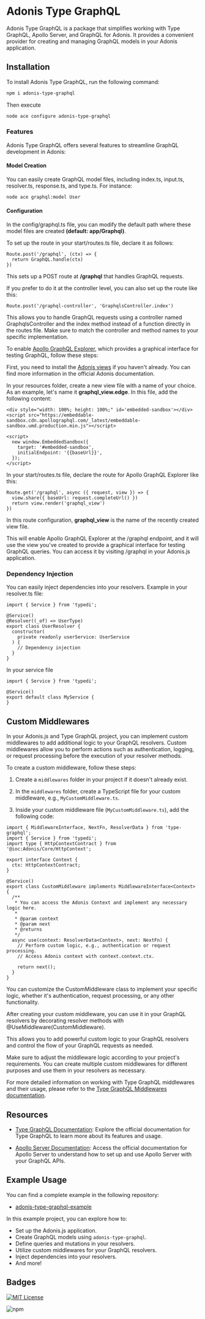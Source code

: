 # Adonis Type GraphQL

Adonis Type GraphQL is a package that simplifies working with Type GraphQL, Apollo Server, and GraphQL for Adonis. It provides a convenient provider for creating and managing GraphQL models in your Adonis application.

## Installation

To install Adonis Type GraphQL, run the following command:

```bash
npm i adonis-type-graphql
```

Then execute 

```bash
node ace configure adonis-type-graphql
```

### Features

Adonis Type GraphQL offers several features to streamline GraphQL development in Adonis:

#### Model Creation

You can easily create GraphQL model files, including index.ts, input.ts, resolver.ts, response.ts, and type.ts. For instance:

```bash
node ace graphql:model User
```

#### Configuration

In the config/graphql.ts file, you can modify the default path where these model files are created **(default: app/Graphql)**.

To set up the route in your start/routes.ts file, declare it as follows:

```
Route.post('/graphql', (ctx) => {
  return GraphQL.handle(ctx)
})
```

This sets up a POST route at **/graphql** that handles GraphQL requests.

If you prefer to do it at the controller level, you can also set up the route like this:

```
Route.post('/graphql-controller', 'GraphqlsController.index')
```

This allows you to handle GraphQL requests using a controller named GraphqlsController and the index method instead of a function directly in the routes file. Make sure to match the controller and method names to your specific implementation.

To enable [Apollo GraphQL Explorer](https://www.apollographql.com/docs/graphos/explorer/), which provides a graphical interface for testing GraphQL, follow these steps:

First, you need to install the [Adonis views](https://docs.adonisjs.com/guides/views/introduction#setup) if you haven't already. You can find more information in the official Adonis documentation.

In your resources folder, create a new view file with a name of your choice. As an example, let's name it **graphql_view.edge**. In this file, add the following content:

```
<div style="width: 100%; height: 100%;" id='embedded-sandbox'></div>
<script src="https://embeddable-sandbox.cdn.apollographql.com/_latest/embeddable-sandbox.umd.production.min.js"></script>

<script>
  new window.EmbeddedSandbox({
    target: '#embedded-sandbox',
    initialEndpoint: '{{baseUrl}}',
  });
</script>
```

In your start/routes.ts file, declare the route for Apollo GraphQL Explorer like this:

```
Route.get('/graphql', async ({ request, view }) => {
  view.share({ baseUrl: request.completeUrl() })
  return view.render('graphql_view')
})
```

In this route configuration, **graphql_view** is the name of the recently created view file.

This will enable Apollo GraphQL Explorer at the /graphql endpoint, and it will use the view you've created to provide a graphical interface for testing GraphQL queries. You can access it by visiting /graphql in your Adonis.js application.

### Dependency Injection
You can easily inject dependencies into your resolvers. Example in your resolver.ts file:

```
import { Service } from 'typedi';

@Service()
@Resolver((_of) => UserType)
export class UserResolver {
  constructor(
    private readonly userService: UserService
  ) {
    // Dependency injection
  }
}
```
In your service file

```
import { Service } from 'typedi';

@Service()
export default class MyService {
}
```

## Custom Middlewares

In your Adonis.js and Type GraphQL project, you can implement custom middlewares to add additional logic to your GraphQL resolvers. Custom middlewares allow you to perform actions such as authentication, logging, or request processing before the execution of your resolver methods.

To create a custom middleware, follow these steps:

1. Create a `middlewares` folder in your project if it doesn't already exist.

2. In the `middlewares` folder, create a TypeScript file for your custom middleware, e.g., `MyCustomMiddleware.ts`.

3. Inside your custom middleware file (`MyCustomMiddleware.ts`), add the following code:

```
import { MiddlewareInterface, NextFn, ResolverData } from 'type-graphql';
import { Service } from 'typedi';
import type { HttpContextContract } from '@ioc:Adonis/Core/HttpContext';

export interface Context {
  ctx: HttpContextContract;
}

@Service()
export class CustomMiddleware implements MiddlewareInterface<Context> {
  /**
   * You can access the Adonis Context and implement any necessary logic here.
   *
   * @param context
   * @param next
   * @returns
   */
  async use(context: ResolverData<Context>, next: NextFn) {
    // Perform custom logic, e.g., authentication or request processing.
    // Access Adonis context with context.context.ctx.

    return next();
  }
}
```
You can customize the CustomMiddleware class to implement your specific logic, whether it's authentication, request processing, or any other functionality.

After creating your custom middleware, you can use it in your GraphQL resolvers by decorating resolver methods with @UseMiddleware(CustomMiddleware).

This allows you to add powerful custom logic to your GraphQL resolvers and control the flow of your GraphQL requests as needed.

Make sure to adjust the middleware logic according to your project's requirements. You can create multiple custom middlewares for different purposes and use them in your resolvers as necessary.

For more detailed information on working with Type GraphQL middlewares and their usage, please refer to the [Type GraphQL Middlewares documentation](https://typegraphql.com/docs/middlewares.html).

## Resources

- [Type GraphQL Documentation](https://typegraphql.com/docs/introduction.html): Explore the official documentation for Type GraphQL to learn more about its features and usage.

- [Apollo Server Documentation](https://www.apollographql.com/docs/apollo-server): Access the official documentation for Apollo Server to understand how to set up and use Apollo Server with your GraphQL APIs.

## Example Usage

You can find a complete example in the following repository:

- [adonis-type-graphql-example](https://github.com/mvargaslandolfi1993/adonis-type-graphql-example)

In this example project, you can explore how to:

- Set up the Adonis.js application.
- Create GraphQL models using `adonis-type-graphql`.
- Define queries and mutations in your resolvers.
- Utilize custom middlewares for your GraphQL resolvers.
- Inject dependencies into your resolvers.
- And more!

## Badges

[![MIT License](https://img.shields.io/badge/License-MIT-green.svg)](https://choosealicense.com/licenses/mit/)

![npm](https://img.shields.io/npm/v/:adonis-type-graphql)

